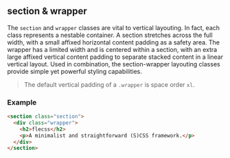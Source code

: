 ## section & wrapper

The `section` and `wrapper` classes are vital to vertical layouting. In fact, each class represents a nestable container. A section stretches across the full width, with a small affixed horizontal content padding as a safety area. The wrapper has a limited width and is centered within a section, with an extra large affixed vertical content padding to separate stacked content in a linear vertical layout. Used in combination, the section-wrapper layouting classes provide simple yet powerful styling capabilities.

> The default vertical padding of a `.wrapper` is space order `xl`.

### Example

``` html
<section class="section">
  <div class="wrapper">
    <h2>flecss</h2>
    <p>A minimalist and straightforward (S)CSS framework.</p>
  </div>
</section>
```